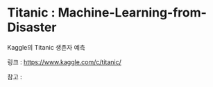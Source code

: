 # Titanic : Machine-Learning-from-Disaster
Kaggle의 Titanic 생존자 예측

링크 : https://www.kaggle.com/c/titanic/

참고 : 
